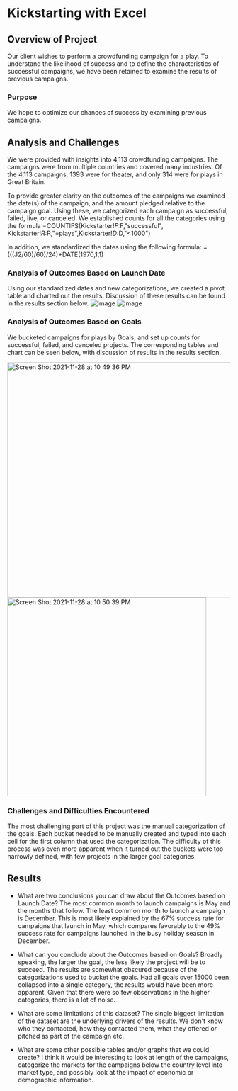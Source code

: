 # Kickstarting with Excel

## Overview of Project
Our client wishes to perform a crowdfunding campaign for a play. To understand the likelihood of success and to define the characteristics of successful campaigns, we have been retained to examine the results of previous campaigns.

### Purpose
We hope to optimize our chances of success by examining previous campaigns.

## Analysis and Challenges
We were provided with insights into 4,113 crowdfunding campaigns. The campaigns were from multiple countries and covered many industries. Of the 4,113 campaigns, 1393 were for theater, and only 314 were for plays in Great Britain.

To provide greater clarity on the outcomes of the campaigns we examined the date(s) of the campaign, and the amount pledged relative to the campaign goal. Using these, we categorized each campaign as successful, failed, live, or canceled.
We established counts for all the categories using the formula =COUNTIFS(Kickstarter!$F:$F,"successful", Kickstarter!$R:$R,"=plays",Kickstarter!$D:$D,"<1000")

In addition, we standardized the dates using the following formula: =(((J2/60)/60)/24)+DATE(1970,1,1)

### Analysis of Outcomes Based on Launch Date
Using our standardized dates and new categorizations, we created a pivot table and charted out the results. Discussion of these results can be found in the results section below.
![image](https://user-images.githubusercontent.com/94585985/143817943-2fe3b283-3040-4649-a9c2-266069587e98.png)
![image](https://user-images.githubusercontent.com/94585985/143818188-129fb82c-493b-4a0e-a7b1-1fff14ad5020.png)


### Analysis of Outcomes Based on Goals

We bucketed campaigns for plays by Goals, and set up counts for successful, failed, and canceled projects.  The corresponding tables and chart can be seen below, with discussion of results in the results section.

<img width="531" alt="Screen Shot 2021-11-28 at 10 49 36 PM" src="https://user-images.githubusercontent.com/94585985/143821245-80e21ebf-2902-429d-83c5-66b986cfed08.png">

<img width="449" alt="Screen Shot 2021-11-28 at 10 50 39 PM" src="https://user-images.githubusercontent.com/94585985/143821361-91f34fd4-cb1b-4db8-8d9d-4191da9e3518.png">

### Challenges and Difficulties Encountered
The most challenging part of this project was the manual categorization of the goals. Each bucket needed to be manually created and typed into each cell for the first column that used the categorization. The difficulty of this process was even more apparent when it turned out the buckets were too narrowly defined, with few projects in the larger goal categories.

## Results

- What are two conclusions you can draw about the Outcomes based on Launch Date?
The most common month to launch campaigns is May and the months that follow. The least common month to launch a campaign is December. This is most likely explained by the 67% success rate for campaigns that launch in May, which compares favorably to the 49% success rate for campaigns launched in the busy holiday season in December.

- What can you conclude about the Outcomes based on Goals?
Broadly speaking, the larger the goal, the less likely the project will be to succeed.  The results are somewhat obscured because of the categorizations used to bucket the goals.  Had all goals over 15000 been collapsed into a single category, the results would have been more apparent. Given that there were so few observations in the higher categories, there is a lot of noise.

- What are some limitations of this dataset?
The single biggest limitation of the dataset are the underlying drivers of the results.  We don't know who they contacted, how they contacted them, what they offered or pitched as part of the campaign etc.

- What are some other possible tables and/or graphs that we could create?
I think it would be interesting to look at length of the campaigns, categorize the markets for the campaigns below the country level into market type, and possibly look at the impact of economic or demographic information. 
